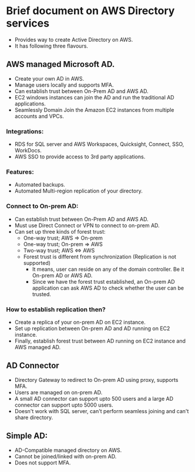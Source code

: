 # Brief document on AWS Directory services

- Provides way to create Active Directory on AWS.
- It has following three flavours.

## AWS managed Microsoft AD.
- Create your own AD in AWS.
- Manage users locally and supports MFA.
- Can establish trust between On-Prem AD and AWS AD.
- EC2 windows instances can join the AD and run the traditional AD applications.
- Seamlessly Domain Join the Amazon EC2 instances from multiple accounts and VPCs. 
### Integrations:
- RDS for SQL server and AWS Workspaces, Quicksight, Connect, SSO, WorkDocs. 
- AWS SSO to provide access to 3rd party applications.
### Features:
- Automated backups.
- Automated Multi-region replication of your directory.
### Connect to On-prem AD:
- Can establish trust between On-Prem AD and AWS AD.
- Must use Direct Connect or VPN to connect to on-prem AD.
- Can set up three kinds of forest trust:
  - One-way trust; AWS => On-prem
  - One-way trust; On-prem => AWS
  - Two-way trust; AWS <=> AWS
  - Forest trust is different from synchronization (Replication is not supported)
    - It means, user can reside on any of the domain controller. Be it On-prem AD or AWS AD.
    - Since we have the forest trust established, an On-prem AD application can ask AWS AD to check whether the user can be
      trusted.
### How to establish replication then?
- Create a replica of your on-prem AD on EC2 instance.
- Set up replication between On-prem AD and AD running on EC2 instance.
- Finally, establish forest trust between AD running on EC2 instance and AWS managed AD.

## AD Connector
- Directory Gateway to redirect to On-prem AD using proxy, supports MFA.
- Users are managed on on-prem AD.
- A small AD connector can support upto 500 users and a large AD connector can support upto 5000 users.
- Doesn't work with SQL server, can't perform seamless joining and can't share directory. 

## Simple AD:
- AD-Compatible managed directory on AWS.
- Cannot be joined/linked with on-prem AD.
- Does not support MFA.